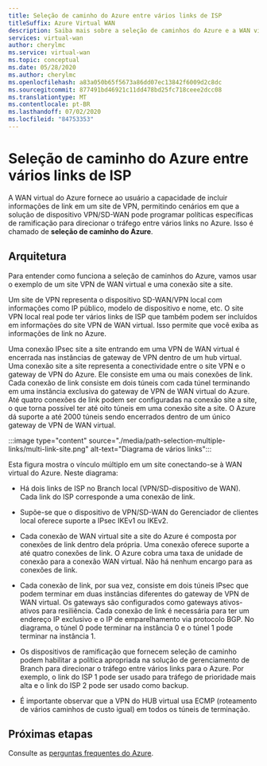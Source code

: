 ```yaml
---
title: Seleção de caminho do Azure entre vários links de ISP
titleSuffix: Azure Virtual WAN
description: Saiba mais sobre a seleção de caminhos do Azure e a WAN virtual
services: virtual-wan
author: cherylmc
ms.service: virtual-wan
ms.topic: conceptual
ms.date: 05/28/2020
ms.author: cherylmc
ms.openlocfilehash: a83a050b65f5673a86dd07ec13842f6009d2c8dc
ms.sourcegitcommit: 877491bd46921c11dd478bd25fc718ceee2dcc08
ms.translationtype: MT
ms.contentlocale: pt-BR
ms.lasthandoff: 07/02/2020
ms.locfileid: "84753353"
---
```

# <a name="azure-path-selection-across-multiple-isp-links"></a>Seleção de caminho do Azure entre vários links de ISP

A WAN virtual do Azure fornece ao usuário a capacidade de incluir informações de link em um site de VPN, permitindo cenários em que a solução de dispositivo VPN/SD-WAN pode programar políticas específicas de ramificação para direcionar o tráfego entre vários links no Azure. Isso é chamado de **seleção de caminho do Azure**.

## <a name="architecture"></a>Arquitetura

Para entender como funciona a seleção de caminhos do Azure, vamos usar o exemplo de um site VPN de WAN virtual e uma conexão site a site.

Um site de VPN representa o dispositivo SD-WAN/VPN local com informações como IP público, modelo de dispositivo e nome, etc. O site VPN local real pode ter vários links de ISP que também podem ser incluídos em informações do site VPN de WAN virtual. Isso permite que você exiba as informações de link no Azure.

Uma conexão IPsec site a site entrando em uma VPN de WAN virtual é encerrada nas instâncias de gateway de VPN dentro de um hub virtual. Uma conexão site a site representa a conectividade entre o site VPN e o gateway de VPN do Azure. Ele consiste em uma ou mais conexões de link. Cada conexão de link consiste em dois túneis com cada túnel terminando em uma instância exclusiva do gateway de VPN de WAN virtual do Azure. Até quatro conexões de link podem ser configuradas na conexão site a site, o que torna possível ter até oito túneis em uma conexão site a site. O Azure dá suporte a até 2000 túneis sendo encerrados dentro de um único gateway de VPN de WAN virtual.

:::image type="content" source="./media/path-selection-multiple-links/multi-link-site.png" alt-text="Diagrama de vários links":::

Esta figura mostra o vínculo múltiplo em um site conectando-se à WAN virtual do Azure. Neste diagrama:

* Há dois links de ISP no Branch local (VPN/SD-dispositivo de WAN). Cada link do ISP corresponde a uma conexão de link.

* Supõe-se que o dispositivo de VPN/SD-WAN do Gerenciador de clientes local oferece suporte a IPsec IKEv1 ou IKEv2.

* Cada conexão de WAN virtual site a site do Azure é composta por conexões de link dentro dela própria. Uma conexão oferece suporte a até quatro conexões de link. O Azure cobra uma taxa de unidade de conexão para a conexão WAN virtual. Não há nenhum encargo para as conexões de link.

* Cada conexão de link, por sua vez, consiste em dois túneis IPsec que podem terminar em duas instâncias diferentes do gateway de VPN de WAN virtual. Os gateways são configurados como gateways ativos-ativos para resiliência. Cada conexão de link é necessária para ter um endereço IP exclusivo e o IP de emparelhamento via protocolo BGP. No diagrama, o túnel 0 pode terminar na instância 0 e o túnel 1 pode terminar na instância 1.

* Os dispositivos de ramificação que fornecem seleção de caminho podem habilitar a política apropriada na solução de gerenciamento de Branch para direcionar o tráfego entre vários links para o Azure. Por exemplo, o link do ISP 1 pode ser usado para tráfego de prioridade mais alta e o link do ISP 2 pode ser usado como backup.

* É importante observar que a VPN do HUB virtual usa ECMP (roteamento de vários caminhos de custo igual) em todos os túneis de terminação.

## <a name="next-steps"></a>Próximas etapas

Consulte as [perguntas frequentes do Azure](virtual-wan-faq.md).